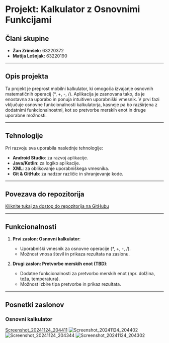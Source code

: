 # Projekt: Kalkulator z Osnovnimi Funkcijami

## Člani skupine
- **Žan Zrimšek:** 63220372
- **Matija Lešnjak:** 63220190

---

## Opis projekta
Ta projekt je preprost mobilni kalkulator, ki omogoča izvajanje osnovnih matematičnih operacij (*, +, -, /). Aplikacija je zasnovana tako, da je enostavna za uporabo in ponuja intuitiven uporabniški vmesnik. V prvi fazi vključuje osnovne funkcionalnosti kalkulatorja, kasneje pa bo razširjena z dodatnimi funkcionalnostmi, kot so pretvorbe merskih enot in druge uporabne možnosti.

---

## Tehnologije
Pri razvoju sva uporabila naslednje tehnologije:
- **Android Studio**: za razvoj aplikacije.
- **Java/Kotlin**: za logiko aplikacije.
- **XML**: za oblikovanje uporabniškega vmesnika.
- **Git & GitHub**: za nadzor različic in shranjevanje kode.

---

## Povezava do repozitorija
[Kliknite tukaj za dostop do repozitorija na GitHubu](https://github.com/wirexid/Kalkulator)

---

## Funkcionalnosti
1. **Prvi zaslon: Osnovni kalkulator**:
   - Uporabniški vmesnik za osnovne operacije (*, +, -, /).
   - Možnost vnosa števil in prikaza rezultata na zaslonu.

2. **Drugi zaslon: Pretvorbe merskih enot (TBD)**:
   - Dodatne funkcionalnosti za pretvorbo merskih enot (npr. dolžina, teža, temperatura).
   - Možnost izbire tipa pretvorbe in prikaz rezultata.

---

## Posnetki zaslonov
### Osnovni kalkulator

[Screenshot_20241124_204411](https://github.com/user-attachments/assets/ac106a3f-b5bf-4d8d-8a2b-0563dee2d51d)
![Screenshot_20241124_204402](https://github.com/user-attachments/assets/b89f9589-0e61-4d03-88d3-34f3c6a2a94a)
![Screenshot_20241124_204344](https://github.com/user-attachments/assets/1fb3eb34-ec3c-433c-b682-19b7f3547490)
![Screenshot_20241124_204302](https://github.com/user-attachments/assets/3ac33df1-94a9-4e30-8772-795c5b95d58e)
